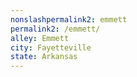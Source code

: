 ```yaml
---
﻿nonslashpermalink2: emmett
permalink2: /emmett/
alley: Emmett
city: Fayetteville
state: Arkansas
---
```

